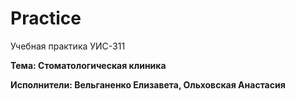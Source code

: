 # Practice
Учебная практика УИС-311

**Тема: Стоматологическая клиника**

**Исполнители: Вельганенко Елизавета, Ольховская Анастасия**
